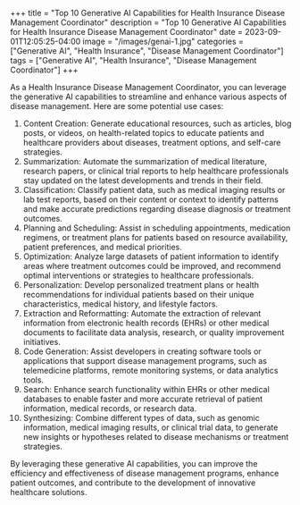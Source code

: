 +++
title = "Top 10 Generative AI Capabilities for Health Insurance Disease Management Coordinator"
description = "Top 10 Generative AI Capabilities for Health Insurance Disease Management Coordinator"
date = 2023-09-01T12:05:25-04:00
image = "/images/genai-1.jpg"
categories = ["Generative AI", "Health Insurance", "Disease Management Coordinator"]
tags = ["Generative AI", "Health Insurance", "Disease Management Coordinator"]
+++

As a Health Insurance Disease Management Coordinator, you can leverage the generative AI capabilities to streamline and enhance various aspects of disease management. Here are some potential use cases:

1. Content Creation: Generate educational resources, such as articles, blog posts, or videos, on health-related topics to educate patients and healthcare providers about diseases, treatment options, and self-care strategies.
2. Summarization: Automate the summarization of medical literature, research papers, or clinical trial reports to help healthcare professionals stay updated on the latest developments and trends in their field.
3. Classification: Classify patient data, such as medical imaging results or lab test reports, based on their content or context to identify patterns and make accurate predictions regarding disease diagnosis or treatment outcomes.
4. Planning and Scheduling: Assist in scheduling appointments, medication regimens, or treatment plans for patients based on resource availability, patient preferences, and medical priorities.
5. Optimization: Analyze large datasets of patient information to identify areas where treatment outcomes could be improved, and recommend optimal interventions or strategies to healthcare professionals.
6. Personalization: Develop personalized treatment plans or health recommendations for individual patients based on their unique characteristics, medical history, and lifestyle factors.
7. Extraction and Reformatting: Automate the extraction of relevant information from electronic health records (EHRs) or other medical documents to facilitate data analysis, research, or quality improvement initiatives.
8. Code Generation: Assist developers in creating software tools or applications that support disease management programs, such as telemedicine platforms, remote monitoring systems, or data analytics tools.
9. Search: Enhance search functionality within EHRs or other medical databases to enable faster and more accurate retrieval of patient information, medical records, or research data.
10. Synthesizing: Combine different types of data, such as genomic information, medical imaging results, or clinical trial data, to generate new insights or hypotheses related to disease mechanisms or treatment strategies.

By leveraging these generative AI capabilities, you can improve the efficiency and effectiveness of disease management programs, enhance patient outcomes, and contribute to the development of innovative healthcare solutions.